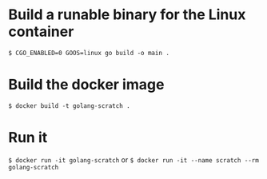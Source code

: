 # Build a runable binary for the Linux container

`$ CGO_ENABLED=0 GOOS=linux go build -o main .`

# Build the docker image

`$ docker build -t golang-scratch .`

# Run it

`$ docker run -it golang-scratch` or
`$ docker run -it --name scratch --rm golang-scratch`
